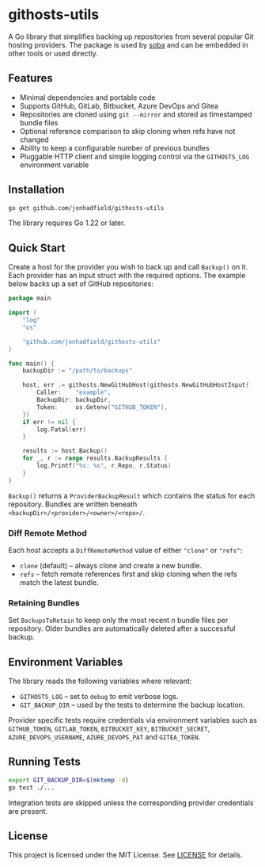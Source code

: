 # githosts-utils

A Go library that simplifies backing up repositories from several popular Git hosting providers. The package is used by [soba](https://github.com/jonhadfield/soba) and can be embedded in other tools or used directly.

## Features

- Minimal dependencies and portable code
- Supports GitHub, GitLab, Bitbucket, Azure DevOps and Gitea
- Repositories are cloned using `git --mirror` and stored as timestamped bundle files
- Optional reference comparison to skip cloning when refs have not changed
- Ability to keep a configurable number of previous bundles
- Pluggable HTTP client and simple logging control via the `GITHOSTS_LOG` environment variable

## Installation

```bash
go get github.com/jonhadfield/githosts-utils
```

The library requires Go 1.22 or later.

## Quick Start

Create a host for the provider you wish to back up and call `Backup()` on it. Each provider has an input struct with the required options. The example below backs up a set of GitHub repositories:

```go
package main

import (
    "log"
    "os"

    "github.com/jonhadfield/githosts-utils"
)

func main() {
    backupDir := "/path/to/backups"

    host, err := githosts.NewGitHubHost(githosts.NewGitHubHostInput{
        Caller:    "example",
        BackupDir: backupDir,
        Token:     os.Getenv("GITHUB_TOKEN"),
    })
    if err != nil {
        log.Fatal(err)
    }

    results := host.Backup()
    for _, r := range results.BackupResults {
        log.Printf("%s: %s", r.Repo, r.Status)
    }
}
```

`Backup()` returns a `ProviderBackupResult` which contains the status for each repository. Bundles are written beneath `<backupDir>/<provider>/<owner>/<repo>/`.

### Diff Remote Method

Each host accepts a `DiffRemoteMethod` value of either `"clone"` or `"refs"`:

- `clone` (default) – always clone and create a new bundle.
- `refs` – fetch remote references first and skip cloning when the refs match the latest bundle.

### Retaining Bundles

Set `BackupsToRetain` to keep only the most recent _n_ bundle files per repository. Older bundles are automatically deleted after a successful backup.

## Environment Variables

The library reads the following variables where relevant:

- `GITHOSTS_LOG` – set to `debug` to emit verbose logs.
- `GIT_BACKUP_DIR` – used by the tests to determine the backup location.

Provider specific tests require credentials via environment variables such as `GITHUB_TOKEN`, `GITLAB_TOKEN`, `BITBUCKET_KEY`, `BITBUCKET_SECRET`, `AZURE_DEVOPS_USERNAME`, `AZURE_DEVOPS_PAT` and `GITEA_TOKEN`.

## Running Tests

```bash
export GIT_BACKUP_DIR=$(mktemp -d)
go test ./...
```

Integration tests are skipped unless the corresponding provider credentials are present.

## License

This project is licensed under the MIT License. See [LICENSE](LICENSE) for details.
